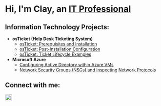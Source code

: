 <h1>Hi, I'm Clay, an <a href="https://linkedin.com/in/claywunder">IT Professional</a></h1>

<h2>Information Technology Projects:</h2>

- <b>osTicket (Help Desk Ticketing System)</b>
  - [osTicket: Prerequisites and Installation](https://github.com/ClayWunder/osticket-prereqs)
  - [osTicket: Post-Installation Configuration](https://github.com/ClayWunder/post-install-config)
  - [osTicket: Ticket Lifecycle Examples](https://github.com/ClayWunder/ticket-lifecycle)
- <b>Microsoft Azure</b>
  - [Configuring Active Directory within Azure VMs](https://github.com/ClayWunder/configure-ad)
  - [Network Security Groups (NSGs) and Inspecting Network Protocols](https://github.com/ClayWunder/azure-network-protocols)

<h2>Connect with me:</h2>

[<img align="left" alt="claywunder | LinkedIn" width="22px" src="https://cdn.jsdelivr.net/npm/simple-icons@v3/icons/linkedin.svg" />][linkedin]

[linkedin]: https://linkedin.com/in/claywunder
